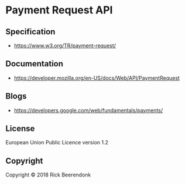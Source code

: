 # Payment Request API

## Specification

- https://www.w3.org/TR/payment-request/

## Documentation

- https://developer.mozilla.org/en-US/docs/Web/API/PaymentRequest

## Blogs

- https://developers.google.com/web/fundamentals/payments/

## License

European Union Public Licence version 1.2

## Copyright

Copyright © 2018 Rick Beerendonk
